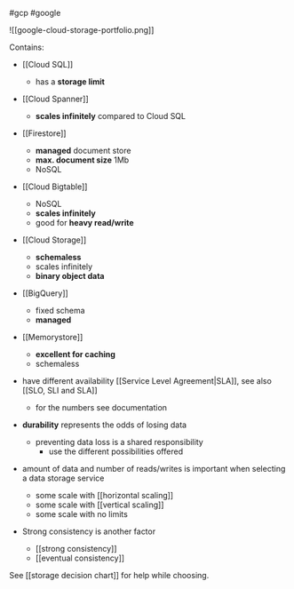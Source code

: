 #gcp #google 


![[google-cloud-storage-portfolio.png]]

Contains:
- [[Cloud SQL]]
	- has a **storage limit**
- [[Cloud Spanner]]
	- **scales infinitely** compared to Cloud SQL
- [[Firestore]]
	- **managed** document store
	- **max. document size** 1Mb
	- NoSQL
- [[Cloud Bigtable]]
	- NoSQL
	- **scales infinitely**
	- good for **heavy read/write**
- [[Cloud Storage]]
	- **schemaless**
	- scales infinitely
	- **binary object data**
- [[BigQuery]]
	- fixed schema
	- **managed**
- [[Memorystore]]
	- **excellent for caching**
	- schemaless

- have different availability [[Service Level Agreement|SLA]], see also [[SLO, SLI and SLA]]
	- for the numbers see documentation
- **durability** represents the odds of losing data
	- preventing data loss is a shared responsibility
		- use the different possibilities offered
- amount of data and number of reads/writes is important when selecting a data storage service
	- some scale with [[horizontal scaling]]
	- some scale with [[vertical scaling]]
	- some scale with no limits
- Strong consistency is another factor
	- [[strong consistency]]
	- [[eventual consistency]]

See [[storage decision chart]] for help while choosing.